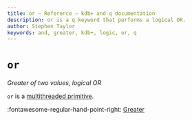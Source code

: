 ```yaml
---
title: or – Reference – kdb+ and q documentation
description: or is a q keyword that performs a logical OR.
author: Stephen Taylor
keywords: and, greater, kdb+, logic, or, q
---
```

# `or`

_Greater of two values, logical OR_

`or` is a [multithreaded primitive](../kb/mt-primitives.md).



:fontawesome-regular-hand-point-right: 
[Greater](greater.md)


